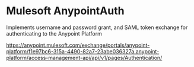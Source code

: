 # Mulesoft AnypointAuth

Implements username and password grant, and SAML token exchange for authenticating to the Anypoint Platform

https://anypoint.mulesoft.com/exchange/portals/anypoint-platform/f1e97bc6-315a-4490-82a7-23abe036327a.anypoint-platform/access-management-api/api/v1/pages/Authentication/
